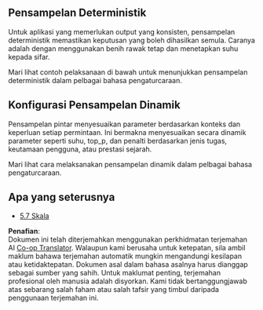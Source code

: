 <!--
CO_OP_TRANSLATOR_METADATA:
{
  "original_hash": "3cb0da3badd51d73ab78ebade2827d98",
  "translation_date": "2025-07-14T02:24:08+00:00",
  "source_file": "05-AdvancedTopics/mcp-sampling/README.md",
  "language_code": "ms"
}
-->
## Pensampelan Deterministik

Untuk aplikasi yang memerlukan output yang konsisten, pensampelan deterministik memastikan keputusan yang boleh dihasilkan semula. Caranya adalah dengan menggunakan benih rawak tetap dan menetapkan suhu kepada sifar.

Mari lihat contoh pelaksanaan di bawah untuk menunjukkan pensampelan deterministik dalam pelbagai bahasa pengaturcaraan.

## Konfigurasi Pensampelan Dinamik

Pensampelan pintar menyesuaikan parameter berdasarkan konteks dan keperluan setiap permintaan. Ini bermakna menyesuaikan secara dinamik parameter seperti suhu, top_p, dan penalti berdasarkan jenis tugas, keutamaan pengguna, atau prestasi sejarah.

Mari lihat cara melaksanakan pensampelan dinamik dalam pelbagai bahasa pengaturcaraan.

## Apa yang seterusnya

- [5.7 Skala](../mcp-scaling/README.md)

**Penafian**:  
Dokumen ini telah diterjemahkan menggunakan perkhidmatan terjemahan AI [Co-op Translator](https://github.com/Azure/co-op-translator). Walaupun kami berusaha untuk ketepatan, sila ambil maklum bahawa terjemahan automatik mungkin mengandungi kesilapan atau ketidaktepatan. Dokumen asal dalam bahasa asalnya harus dianggap sebagai sumber yang sahih. Untuk maklumat penting, terjemahan profesional oleh manusia adalah disyorkan. Kami tidak bertanggungjawab atas sebarang salah faham atau salah tafsir yang timbul daripada penggunaan terjemahan ini.
